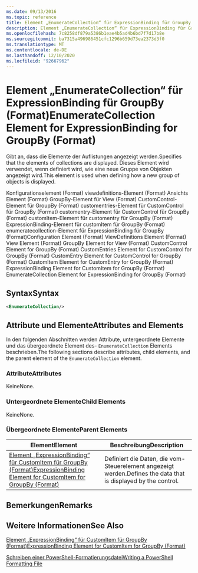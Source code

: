 ```yaml
---
ms.date: 09/13/2016
ms.topic: reference
title: Element „EnumerateCollection“ für ExpressionBinding für GroupBy (Format)
description: Element „EnumerateCollection“ für ExpressionBinding für GroupBy (Format)
ms.openlocfilehash: 7c8258df879a5386b1eae4b5ad4b6bd7f7d17b8e
ms.sourcegitcommit: ba7315a496986451cfc1296b659d73ea2373d3f0
ms.translationtype: MT
ms.contentlocale: de-DE
ms.lasthandoff: 12/10/2020
ms.locfileid: "92667962"
---
```

# <a name="enumeratecollection-element-for-expressionbinding-for-groupby-format"></a><span data-ttu-id="de841-103">Element „EnumerateCollection“ für ExpressionBinding für GroupBy (Format)</span><span class="sxs-lookup"><span data-stu-id="de841-103">EnumerateCollection Element for ExpressionBinding for GroupBy (Format)</span></span>

<span data-ttu-id="de841-104">Gibt an, dass die Elemente der Auflistungen angezeigt werden.</span><span class="sxs-lookup"><span data-stu-id="de841-104">Specifies that the elements of collections are displayed.</span></span> <span data-ttu-id="de841-105">Dieses Element wird verwendet, wenn definiert wird, wie eine neue Gruppe von Objekten angezeigt wird.</span><span class="sxs-lookup"><span data-stu-id="de841-105">This element is used when defining how a new group of objects is displayed.</span></span>

<span data-ttu-id="de841-106">Konfigurationselement (Format) viewdefinitions-Element (Format) Ansichts Element (Format) GroupBy-Element für View (Format) CustomControl-Element für GroupBy (Format) customentries-Element für CustomControl für GroupBy (Format) customentry-Element für CustomControl für GroupBy (Format) customItem-Element für customentry für GroupBy (Format) ExpressionBinding-Element für customItem für GroupBy (Format) enumeratecollection-Element für ExpressionBinding für GroupBy (Format)</span><span class="sxs-lookup"><span data-stu-id="de841-106">Configuration Element (Format) ViewDefinitions Element (Format) View Element (Format) GroupBy Element for View (Format) CustomControl Element for GroupBy (Format) CustomEntries Element for CustomControl for GroupBy (Format) CustomEntry Element for CustomControl for GroupBy (Format) CustomItem Element for CustomEntry for GroupBy (Format) ExpressionBinding Element for CustomItem for GroupBy (Format) EnumerateCollection Element for ExpressionBinding for GroupBy (Format)</span></span>

## <a name="syntax"></a><span data-ttu-id="de841-107">Syntax</span><span class="sxs-lookup"><span data-stu-id="de841-107">Syntax</span></span>

```xml
<EnumerateCollection/>
```

## <a name="attributes-and-elements"></a><span data-ttu-id="de841-108">Attribute und Elemente</span><span class="sxs-lookup"><span data-stu-id="de841-108">Attributes and Elements</span></span>

<span data-ttu-id="de841-109">In den folgenden Abschnitten werden Attribute, untergeordnete Elemente und das übergeordnete Element des- `EnumerateCollection` Elements beschrieben.</span><span class="sxs-lookup"><span data-stu-id="de841-109">The following sections describe attributes, child elements, and the parent element of the `EnumerateCollection` element.</span></span>

### <a name="attributes"></a><span data-ttu-id="de841-110">Attribute</span><span class="sxs-lookup"><span data-stu-id="de841-110">Attributes</span></span>

<span data-ttu-id="de841-111">Keine</span><span class="sxs-lookup"><span data-stu-id="de841-111">None.</span></span>

### <a name="child-elements"></a><span data-ttu-id="de841-112">Untergeordnete Elemente</span><span class="sxs-lookup"><span data-stu-id="de841-112">Child Elements</span></span>

<span data-ttu-id="de841-113">Keine</span><span class="sxs-lookup"><span data-stu-id="de841-113">None.</span></span>

### <a name="parent-elements"></a><span data-ttu-id="de841-114">Übergeordnete Elemente</span><span class="sxs-lookup"><span data-stu-id="de841-114">Parent Elements</span></span>

|<span data-ttu-id="de841-115">Element</span><span class="sxs-lookup"><span data-stu-id="de841-115">Element</span></span>|<span data-ttu-id="de841-116">Beschreibung</span><span class="sxs-lookup"><span data-stu-id="de841-116">Description</span></span>|
|-------------|-----------------|
|[<span data-ttu-id="de841-117">Element „ExpressionBinding“ für CustomItem für GroupBy (Format)</span><span class="sxs-lookup"><span data-stu-id="de841-117">ExpressionBinding Element for CustomItem for GroupBy (Format)</span></span>](./expressionbinding-element-for-customitem-for-groupby-format.md)|<span data-ttu-id="de841-118">Definiert die Daten, die vom-Steuerelement angezeigt werden.</span><span class="sxs-lookup"><span data-stu-id="de841-118">Defines the data that is displayed by the control.</span></span>|

## <a name="remarks"></a><span data-ttu-id="de841-119">Bemerkungen</span><span class="sxs-lookup"><span data-stu-id="de841-119">Remarks</span></span>

## <a name="see-also"></a><span data-ttu-id="de841-120">Weitere Informationen</span><span class="sxs-lookup"><span data-stu-id="de841-120">See Also</span></span>

[<span data-ttu-id="de841-121">Element „ExpressionBinding“ für CustomItem für GroupBy (Format)</span><span class="sxs-lookup"><span data-stu-id="de841-121">ExpressionBinding Element for CustomItem for GroupBy (Format)</span></span>](./expressionbinding-element-for-customitem-for-groupby-format.md)

[<span data-ttu-id="de841-122">Schreiben einer PowerShell-Formatierungsdatei</span><span class="sxs-lookup"><span data-stu-id="de841-122">Writing a PowerShell Formatting File</span></span>](./writing-a-powershell-formatting-file.md)
